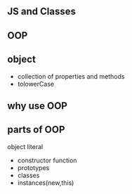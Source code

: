 ## JS and Classes

##  OOP

## object
- collection of properties and methods
- tolowerCase

## why use OOP

## parts of OOP
object literal

- constructor function
- prototypes 
- classes
- instances(new,this)
